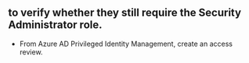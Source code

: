 ## to verify whether they still require the Security Administrator role.
- From Azure AD Privileged Identity Management, create an access review.
